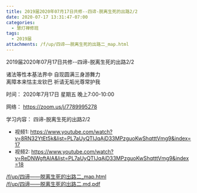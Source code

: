 ```yaml
---
title: 2019届2020年07月17日共修--四谛-脱离生死的出路2/2
date: 2020-07-17 13:31:47-07:00
categories:
  - 慧灯禅修班
tags:
  - 2019届
attachments: /f/up/四谛——脱离生死的出路二_map.html
---
```

2019届2020年07月17日共修--四谛-脱离生死的出路2/2 
                                   
诸法等性本基法界中 自现圆满三身游舞力  
离障本来怙主龙钦巴 祈请无垢光尊常护我  

时间：
2020年7月17日 星期五 晚上7:00-10:00  

网络： <https://zoom.us/j/7789995278>
                        
学习内容： 四谛-脱离生死的出路2/2                        
- 视频1: <https://www.youtube.com/watch?v=8RN32YtEt5k&list=PL7aUyQTIJqAjD33MPzguoKwShqtttVmg9&index=17>
- 视频2: <https://www.youtube.com/watch?v=ReDNWgftAlA&list=PL7aUyQTIJqAjD33MPzguoKwShqtttVmg9&index=18>

[/f/up/四谛——脱离生死的出路二_map.html](/f/up/四谛——脱离生死的出路二_map.html)  
[/f/up/四谛——脱离生死的出路二.md.pdf](/f/up/四谛——脱离生死的出路二.md.pdf)
